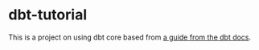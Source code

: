 # dbt-tutorial
This is a project on using dbt core based from [a guide from the dbt docs](https://docs.getdbt.com/guides/manual-install).

